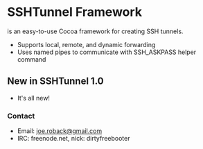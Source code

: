 # SSHTunnel Framework
is an easy-to-use Cocoa framework for creating SSH tunnels.

* Supports local, remote, and dynamic forwarding
* Uses named pipes to communicate with SSH_ASKPASS helper command

## New in SSHTunnel 1.0

* It's all new!

### Contact

* Email: joe.roback@gmail.com
* IRC: freenode.net, nick: dirtyfreebooter
